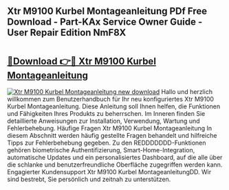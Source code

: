 ## Xtr M9100 Kurbel Montageanleitung PDf Free Download - Part-KAx Service Owner Guide - User Repair Edition NmF8X

# <h2><a href="http://df8si86.blite.top/?on=Xtr+M9100+Kurbel+Montageanleitung">🔗Download 👉🔴 Xtr M9100 Kurbel Montageanleitung</a></h2>

[![Xtr M9100 Kurbel Montageanleitung new download](https://i.imgur.com/lujVjoI.png)](http://df8si86.blite.top/?on=Xtr+M9100+Kurbel+Montageanleitung)
Hallo und herzlich willkommen zum Benutzerhandbuch für Ihr neu konfiguriertes Xtr M9100 Kurbel Montageanleitung. Diese Anleitung soll Ihnen helfen, die Funktionen und Fähigkeiten Ihres Produkts zu beherrschen. Im Inneren finden Sie detaillierte Anweisungen zur Installation, Verwendung, Wartung und Fehlerbehebung. Häufige Fragen Xtr M9100 Kurbel Montageanleitung In diesem Abschnitt werden häufig gestellte Fragen behandelt und hilfreiche Tipps zur Fehlerbehebung gegeben. Zu den REDDDDDDD-Funktionen gehören biometrische Authentifizierung, Smart-Home-Integration, automatische Updates und ein personalisiertes Dashboard, auf die alle über die schlanke und benutzerfreundliche Oberfläche zugegriffen werden kann. Engagierter Kundensupport Xtr M9100 Kurbel MontageanleitungDD. Wir sind bestrebt, Sie persönlich und zeitnah zu unterstützen.

